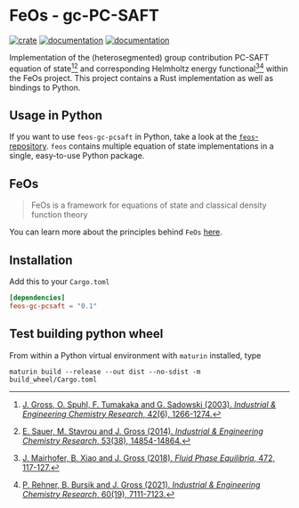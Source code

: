 # FeOs - gc-PC-SAFT

[![crate](https://img.shields.io/crates/v/feos-gc-pcsaft.svg)](https://crates.io/crates/feos-gc-pcsaft)
[![documentation](https://docs.rs/feos-gc-pcsaft/badge.svg)](https://docs.rs/feos-gc-pcsaft)
[![documentation](https://img.shields.io/badge/docs-github--pages-blue)](https://feos-org.github.io/feos/)

Implementation of the (heterosegmented) group contribution PC-SAFT equation of state[^gross2003][^sauer2014] and corresponding Helmholtz energy functional[^mairhofer2018][^rehner2021] within the FeOs project. This project contains a Rust implementation as well as bindings to Python.

## Usage in Python

If you want to use `feos-gc-pcsaft` in Python, take a look at the [`feos`-repository](https://github.com/feos-org/feos). `feos` contains multiple equation of state implementations in a single, easy-to-use Python package.

## FeOs

> FeOs is a framework for equations of state and classical density function theory

You can learn more about the principles behind `FeOs` [here](https://feos-org.github.io/feos/).

## Installation

Add this to your `Cargo.toml`

```toml
[dependencies]
feos-gc-pcsaft = "0.1"
```

## Test building python wheel

From within a Python virtual environment with `maturin` installed, type

```
maturin build --release --out dist --no-sdist -m build_wheel/Cargo.toml
```

[^gross2003]: [J. Gross, O. Spuhl, F. Tumakaka and G. Sadowski (2003). *Industrial & Engineering Chemistry Research*, 42(6), 1266-1274.](https://doi.org/10.1021/ie020509y)
[^sauer2014]: [E. Sauer, M. Stavrou and J. Gross (2014). *Industrial & Engineering Chemistry Research*, 53(38), 14854-14864.](https://doi.org/10.1021/ie502203w)
[^mairhofer2018]: [J. Mairhofer, B. Xiao and J. Gross (2018). *Fluid Phase Equilibria*, 472, 117-127.](https://doi.org/10.1016/j.fluid.2018.05.016)
[^rehner2021]: [P. Rehner, B. Bursik and J. Gross (2021). *Industrial & Engineering Chemistry Research*, 60(19), 7111-7123.](https://doi.org/10.1021/acs.iecr.1c00169)